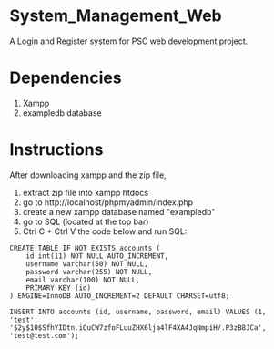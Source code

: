 # System_Management_Web
 A Login and Register system for PSC web development project.

# Dependencies
1. Xampp
2. exampledb database

# Instructions
After downloading xampp and the zip file,
1. extract zip file into xampp htdocs
2. go to http://localhost/phpmyadmin/index.php
3. create a new xampp database named "exampledb"
4. go to SQL (located at the top bar)
5. Ctrl C + Ctrl V the code below and run SQL:
```
CREATE TABLE IF NOT EXISTS accounts (
    id int(11) NOT NULL AUTO_INCREMENT,
    username varchar(50) NOT NULL,
    password varchar(255) NOT NULL,
    email varchar(100) NOT NULL,
    PRIMARY KEY (id)
) ENGINE=InnoDB AUTO_INCREMENT=2 DEFAULT CHARSET=utf8;

INSERT INTO accounts (id, username, password, email) VALUES (1, 'test', '$2y$10$SfhYIDtn.iOuCW7zfoFLuuZHX6lja4lF4XA4JqNmpiH/.P3zB8JCa', 'test@test.com');
```
